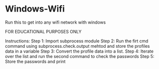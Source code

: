# Windows-Wifi
Run this to get into any wifi network with windows

FOR EDUCATIONAL PURPOSES ONLY

Instructions:
Step 1: Import subprocess module
Step 2: Run the firt cmd command using subprocess.check.output mehtod and store the profiles data in a variable
Step 3: Convert the profile data into a list.
Step 4: Iterate over the list and run the second command to check the passwords
Step 5: Store the passwords and print
